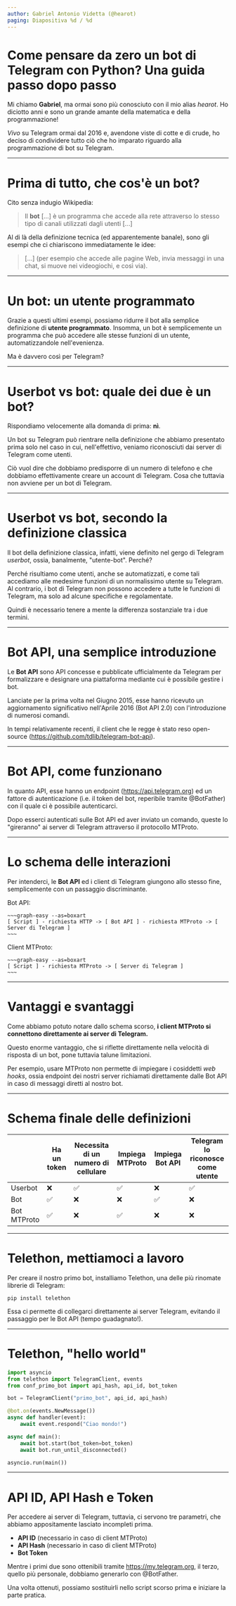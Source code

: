 ```yaml
---
author: Gabriel Antonio Videtta (@hearot)
paging: Diapositiva %d / %d
---
```


# Come pensare da zero un bot di Telegram con Python? Una guida passo dopo passo
Mi chiamo **Gabriel**, ma ormai sono più conosciuto con il mio
alias *hearot*. Ho diciotto anni e sono un grande amante della
matematica e della programmazione!

*Vivo* su Telegram ormai dal 2016 e, avendone viste di cotte
e di crude, ho deciso di condividere tutto ciò che ho imparato
riguardo alla programmazione di bot su Telegram.

---

# Prima di tutto, che cos'è un bot?
Cito senza indugio Wikipedia:

> Il **bot** [...] è un programma che accede alla rete attraverso lo stesso tipo di canali utilizzati dagli utenti [...]

Al di là della definizione tecnica (ed apparentemente banale), sono gli esempi che ci chiariscono immediatamente le idee:

> [...] (per esempio che accede alle pagine Web, invia messaggi in una chat, si muove nei videogiochi, e così via).

---

# Un bot: un utente programmato
Grazie a questi ultimi esempi, possiamo ridurre il bot alla
semplice definizione di **utente programmato**. Insomma, un bot è
semplicemente un programma che può accedere alle stesse funzioni
di un utente, automatizzandole nell'evenienza.

Ma è davvero così per Telegram?

---

# Userbot vs bot: quale dei due è un bot?
Rispondiamo velocemente alla domanda di prima: **nì**.

Un bot su Telegram può rientrare nella definizione che abbiamo
presentato prima solo nel caso in cui, nell'effettivo, veniamo
riconosciuti dai server di Telegram come utenti.

Ciò vuol dire che dobbiamo predisporre di un numero di telefono e
che dobbiamo effettivamente creare un account di Telegram. Cosa che
tuttavia non avviene per un bot di Telegram.

---

# Userbot vs bot, secondo la definizione classica
Il bot della definizione classica, infatti,
viene definito nel gergo di Telegram
*userbot*, ossia, banalmente, "utente-bot". Perché?

Perché risultiamo come utenti, anche se automatizzati, e come
tali accediamo alle medesime funzioni di un normalissimo
utente su Telegram. Al contrario, i bot di Telegram non possono
accedere a tutte le funzioni di Telegram, ma solo ad alcune specifiche e
regolamentate.

Quindi è necessario tenere a mente la differenza sostanziale tra i due termini.

---

# Bot API, una semplice introduzione
Le **Bot API** sono API concesse e pubblicate ufficialmente
da Telegram per formalizzare e designare una piattaforma
mediante cui è possibile gestire i bot.

Lanciate per la prima volta nel Giugno 2015, esse hanno
ricevuto un aggiornamento significativo nell'Aprile 2016
(Bot API 2.0) con l'introduzione di numerosi comandi.

In tempi relativamente recenti, il client che le regge
è stato reso open-source (https://github.com/tdlib/telegram-bot-api).

---

# Bot API, come funzionano
In quanto API, esse hanno un endpoint (https://api.telegram.org)
ed un fattore di autenticazione (i.e. il token del bot, reperibile
tramite @BotFather) con il quale ci è possibile autenticarci.

Dopo esserci autenticati sulle Bot API ed aver inviato un comando,
queste lo "gireranno" ai server di Telegram attraverso il protocollo
MTProto.

---

# Lo schema delle interazioni
Per intenderci, le **Bot API** ed i client di Telegram
giungono allo stesso fine, semplicemente con un passaggio
discriminante.

Bot API:

```
~~~graph-easy --as=boxart
[ Script ] - richiesta HTTP -> [ Bot API ] - richiesta MTProto -> [ Server di Telegram ]
~~~
```

Client MTProto:

```
~~~graph-easy --as=boxart
[ Script ] - richiesta MTProto -> [ Server di Telegram ]
~~~
```

---

# Vantaggi e svantaggi
Come abbiamo potuto notare dallo schema scorso,
**i client MTProto si connettono direttamente ai server di Telegram.**

Questo enorme vantaggio, che si riflette direttamente nella velocità
di risposta di un bot, pone tuttavia talune limitazioni.

Per esempio, usare MTProto non permette di impiegare i cosiddetti *web hooks*,
ossia endpoint dei nostri server richiamati direttamente dalle Bot API
in caso di messaggi diretti al nostro bot.

---

# Schema finale delle definizioni

|             	| Ha un token 	| Necessita di un numero di cellulare 	| Impiega MTProto 	| Impiega Bot API 	| Telegram lo riconosce come utente 	|
|-------------	|-------------	|-------------------------------------	|-----------------	|-----------------	|-----------------------------------	|
| Userbot     	| ❌           	| ✅                                   	| ✅               	| ❌               	| ✅                                 	|
| Bot         	| ✅           	| ❌                                   	| ❌               	| ✅               	| ❌                                 	|
| Bot MTProto 	| ✅           	| ❌                                   	| ✅               	| ❌               	| ❌                                 	|

---

# Telethon, mettiamoci a lavoro
Per creare il nostro primo bot, installiamo Telethon,
una delle più rinomate librerie di Telegram:

```pip install telethon```

Essa ci permette di collegarci direttamente ai server
Telegram, evitando il passaggio per le Bot API (tempo
guadagnato!).

---

# Telethon, "hello world"

```python
import asyncio
from telethon import TelegramClient, events
from conf_primo_bot import api_hash, api_id, bot_token

bot = TelegramClient("primo_bot", api_id, api_hash)

@bot.on(events.NewMessage())
async def handler(event):
    await event.respond("Ciao mondo!")

async def main():
    await bot.start(bot_token=bot_token)
    await bot.run_until_disconnected()

asyncio.run(main())
```

---

# API ID, API Hash e Token

Per accedere ai server di Telegram, tuttavia, ci servono
tre parametri, che abbiamo appositamente lasciato incompleti
prima.

   - **API ID** (necessario in caso di client MTProto)
   - **API Hash** (necessario in caso di client MTProto)
   - **Bot Token**

Mentre i primi due sono ottenibili tramite https://my.telegram.org,
il terzo, quello più personale, dobbiamo generarlo con @BotFather.

Una volta ottenuti, possiamo sostituirli nello script scorso prima
e iniziare la parte pratica.